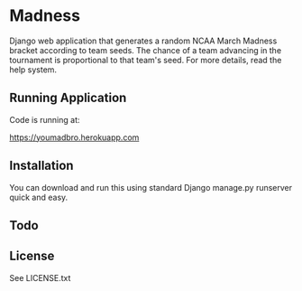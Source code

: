 # Madness

Django web application that generates a random NCAA March Madness bracket according to team seeds.  The chance of a team advancing in the tournament is proportional to that team's seed.  For more details, read the help system.

## Running Application
Code is running at:

https://youmadbro.herokuapp.com

## Installation

You can download and run this using standard Django manage.py runserver quick and easy.

## Todo


## License

See LICENSE.txt
